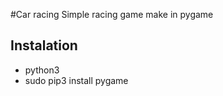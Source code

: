 #Car racing
Simple racing game make in pygame 

## Instalation
- python3 
- sudo pip3 install pygame

